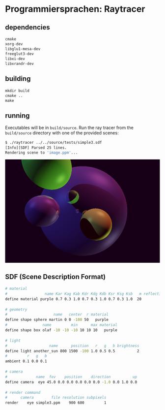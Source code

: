 # Programmiersprachen: Raytracer

## dependencies
```
cmake
xorg-dev
libglu1-mesa-dev
freeglut3-dev
libxi-dev
libxrandr-dev
```

## building
```
mkdir build
cmake ..
make
```

## running

Executables will be in `build/source`.  Run the ray tracer from the
`build/source` directory with one of the provided scenes:

```sh
$ ./raytracer ../../source/tests/simple3.sdf
[Info][SDF] Parsed 25 lines.
Rendering scene to 'image.ppm'...
```

![example render](doc/simple3.png)

## SDF (Scene Description Format)

```bash
# material
#                 name Kar Kag Kab Kdr Kdg Kdb Ksr Ksg Ksb   m reflectivity opacity refractive idx
define material purple 0.7 0.3 1.0 0.7 0.3 1.0 0.7 0.3 1.0  20          0.5       1              1

# geometry
#                     name   center  r material
define shape sphere martin 0 0 -100 50   purple
#                name         min      max material
define shape box olaf -10 -10 -10 10 10 10   purple

# light
#                   name      position   r   g   b brightness
define light another_sun 800 1500 -100 1.0 0.5 0.5          2
#         r   g   b
ambient 0.1 0.0 0.1

# camera
#             name  fov    position    direction          up
define camera  eye 45.0 0.0 0.0 0.0 0.0 0.0 -1.0 0.0 1.0 0.0

# render command
#      camera        file resolution subpixels
render    eye simple3.ppm    900 600         1
```
